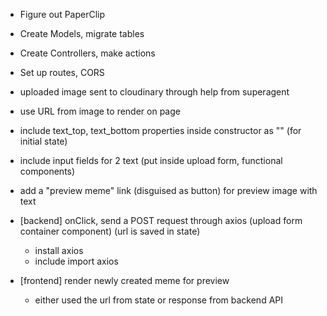 - Figure out PaperClip
- Create Models, migrate tables
- Create Controllers, make actions
- Set up routes, CORS

- uploaded image sent to cloudinary through help from superagent
- use URL from image to render on page
- include text_top, text_bottom properties inside constructor as "" (for initial state)
- include input fields for 2 text (put inside upload form, functional components)
- add a "preview meme" link (disguised as button) for preview image with text  
- [backend] onClick, send a POST request through axios (upload form container component)
  (url is saved in state)
  - install axios
  - include import axios
- [frontend] render newly created meme for preview
  - either used the url from state or response from backend API
